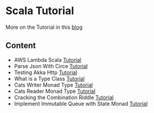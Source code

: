 # Scala Tutorial

More on the Tutorial in this [blog](https://edward-huang.com/)

## Content
- AWS Lambda Scala [Tutorial](https://edward-huang.com/aws/cloud/2019/11/28/how-to-setup-aws-lambda-in-scala-without-any-external-library/)
- Parse Json With Circe [Tutorial](https://edward-huang.com/scala/tech/soft-development/etl/circe/2019/11/28/6-quick-tips-to-parse-json-with-circe/)
- Testing Akka Http [Tutorial](https://edward-huang.com/unit-test/software-development/scala/2019/11/28/akka-http-client-how-to-create-unit-test-for-http-single-request-in-scala/)
- What is a Type Class [Tutorial](https://edward-huang.com/functional-programming/2020/01/02/wtf-is-a-type-class/)
- Cats Writer Monad Type [Tutorial](https://edward-huang.com/scala/cats/programming/functional-programming/2020/01/27/how-to-create-a-logging-operation-in-a-multi-threaded-environment/)
- Cats Reader Monad Type [Tutorial](https://edward-huang.com/functional-programming/scala/cats/monad/tech/2020/01/29/how-to-set-up-your-own-dependency-injection-with-reader/)
- Cracking the Combination Riddle [Tutorial](https://edward-huang.com/functional-programming/programming/scala/algorithm/jobs/2020/02/14/cracking-the-combination-recursive-riddle/)
- Implement Immutable Queue with State Monad [Tutorial]()